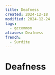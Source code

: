 ```yaml
---
title: Deafness
created: 2024-12-18
modified: 2024-12-24
tags:
  - gccommon
aliases: Deafness
french:
  - Surdite
---
```

# Deafness

